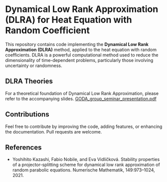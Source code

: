 # Dynamical Low Rank Approximation (DLRA) for Heat Equation with Random Coefficient

This repository contains code implementing the **Dynamical Low Rank Approximation (DLRA)** method, applied to the heat equation with random coefficients. DLRA is a powerful computational method used to reduce the dimensionality of time-dependent problems, particularly those involving uncertainty or randomness.


## DLRA Theories

For a theoretical foundation of Dynamical Low Rank Approximation, please refer to the accompanying slides.
[GODA_group_seminar_presentation.pdf](https://github.com/user-attachments/files/18272579/GODA_group_seminar_presentation.pdf)

## Contributions

Feel free to contribute by improving the code, adding features, or enhancing the documentation. Pull requests are welcome.


## References

- Yoshihito Kazashi, Fabio Nobile, and Eva Vidličková. Stability properties of a projector-splitting scheme for dynamical low rank approximation of random parabolic equations. Numerische Mathematik, 149:973–1024, 2021.



